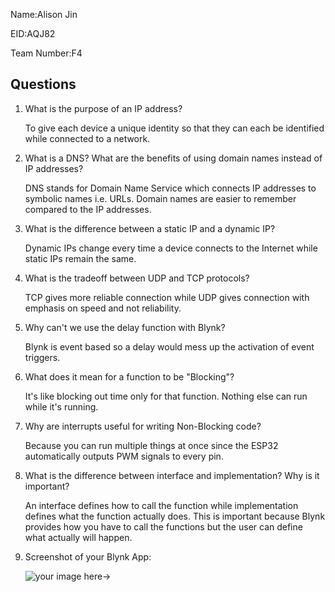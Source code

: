Name:Alison Jin

EID:AQJ82

Team Number:F4

## Questions

1. What is the purpose of an IP address?

   To give each device a unique identity so that they can each be identified while connected to a network.

2. What is a DNS? What are the benefits of using domain names instead of IP addresses?

    DNS stands for Domain Name Service which connects IP addresses to symbolic names i.e. URLs. Domain names are easier to remember compared to the IP addresses.

3. What is the difference between a static IP and a dynamic IP?

   Dynamic IPs change every time a device connects to the Internet while static IPs remain the same.

4. What is the tradeoff between UDP and TCP protocols?

    TCP gives more reliable connection while UDP gives connection with emphasis on speed and not reliability.

5. Why can't we use the delay function with Blynk?

    Blynk is event based so a delay would mess up the activation of event triggers.

6. What does it mean for a function to be "Blocking"?

    It's like blocking out time only for that function. Nothing else can run while it's running.

7. Why are interrupts useful for writing Non-Blocking code?

    Because you can run multiple things at once since the ESP32 automatically outputs PWM signals to every pin.

8. What is the difference between interface and implementation? Why is it important?

   An interface defines how to call the function while implementation defines what the function actually does. This is important because Blynk provides how you have to call the functions but the user can define what actually will happen.

9. Screenshot of your Blynk App:

    ![your image here->](img/Blynk_App.png)
